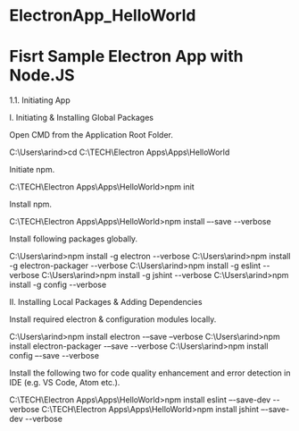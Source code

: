 # ElectronApp_HelloWorld
# Fisrt Sample Electron App with Node.JS

1.1.	Initiating App

I.	Initiating & Installing Global Packages

Open CMD from the Application Root Folder.

C:\Users\arind>cd C:\TECH\Electron Apps\Apps\HelloWorld

Initiate npm.

C:\TECH\Electron Apps\Apps\HelloWorld>npm init

Install npm.

C:\TECH\Electron Apps\Apps\HelloWorld>npm install –-save --verbose

Install following packages globally.

C:\Users\arind>npm install -g electron --verbose
C:\Users\arind>npm install -g electron-packager --verbose
C:\Users\arind>npm install -g eslint --verbose
C:\Users\arind>npm install -g jshint --verbose
C:\Users\arind>npm install -g config --verbose

II.	Installing Local Packages & Adding Dependencies

Install required electron & configuration modules locally.

C:\Users\arind>npm install electron -–save –verbose
C:\Users\arind>npm install electron-packager -–save --verbose 
C:\Users\arind>npm install config –-save --verbose

Install the following two for code quality enhancement and error detection in IDE (e.g. VS Code, Atom etc.).

C:\TECH\Electron Apps\Apps\HelloWorld>npm install eslint –-save-dev --verbose
C:\TECH\Electron Apps\Apps\HelloWorld>npm install jshint –-save-dev --verbose
